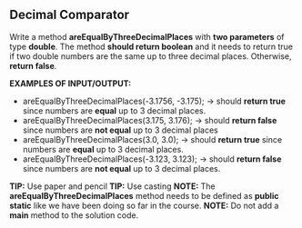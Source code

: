 ## Decimal Comparator

Write a method **areEqualByThreeDecimalPlaces** with **two parameters**
of type **double**.
The method **should return boolean** and it needs to return true if two
double numbers are the same up to three decimal places. Otherwise,
**return false**.

**EXAMPLES OF INPUT/OUTPUT:**

- areEqualByThreeDecimalPlaces(-3.1756, -3.175); -> should **return true**
  since numbers are **equal** up to 3 decimal places.
- areEqualByThreeDecimalPlaces(3.175, 3.176); -> should **return false**
  since numbers are **not equal** up to 3 decimal places
- areEqualByThreeDecimalPlaces(3.0, 3.0); -> should **return true**
  since numbers are **equal** up to 3 decimal places.
- areEqualByThreeDecimalPlaces(-3.123, 3.123); -> should **return false**
  since numbers are **not equal** up to 3 decimal places.

**TIP:** Use paper and pencil
**TIP:** Use casting
**NOTE:** The **areEqualByThreeDecimalPlaces** method needs to be defined as **public static** like we
have been doing so far in the course.
**NOTE:** Do not add a **main** method to the solution code.
